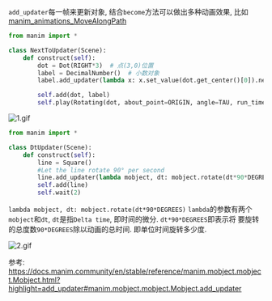 `add_updater`每一帧来更新对象, 结合`become`方法可以做出多种动画效果, 比如[manim_animations_MoveAlongPath](/manim_animations_MoveAlongPath/)

```python
from manim import *

class NextToUpdater(Scene):
    def construct(self):
        dot = Dot(RIGHT*3)  # 点(3,0)位置
        label = DecimalNumber()  # 小数对象
        label.add_updater(lambda x: x.set_value(dot.get_center()[0]).next_to(dot))  # 每一帧获得点的位置, 赋予小数对象

        self.add(dot, label)
        self.play(Rotating(dot, about_point=ORIGIN, angle=TAU, run_time=TAU, rate_func=linear))
```



![1.gif](1.gif)


 



```python
from manim import *

class DtUpdater(Scene):
    def construct(self):
        line = Square()
        #Let the line rotate 90° per second
        line.add_updater(lambda mobject, dt: mobject.rotate(dt*90*DEGREES))
        self.add(line)
        self.wait(2)
```
`lambda mobject, dt: mobject.rotate(dt*90*DEGREES)`
`lambda`的参数有两个`mobject`和`dt`, `dt`是指`Delta time`, 即时间的微分. `dt*90*DEGREES`即表示将 要旋转的总度数`90*DEGREES`除以动画的总时间. 即单位时间旋转多少度.



![2.gif](2.gif)



参考:
https://docs.manim.community/en/stable/reference/manim.mobject.mobject.Mobject.html?highlight=add_updater#manim.mobject.mobject.Mobject.add_updater